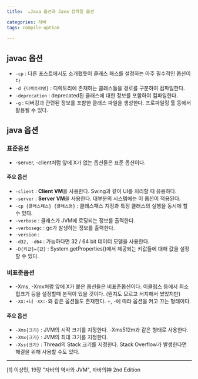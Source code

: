 ```yaml
---
title:  ☕️Java 옵션과 Java 컴파일 옵션

categories: 자바 
tags: compile-option
 
---
```


  
  
## javac 옵션  
- `-cp` : 다른 포스트에서도 소개했듯이 클래스 패스를 설정하는 아주 필수적인 옵션이다  
- `-d {디렉토리명}` : 디렉토리에 존재하는 클래스들을 경로를 구분하여 컴파일한다.  
- `-deprecation` : deprecated된 클래스에 대한 정보를 포함하여 컴파일한다.  
- `-g` : 디버깅과 관련된 정보를 포함한 클래스 파일을 생성한다. 프로파일링 툴 등에서 활용될 수 있다.  
  
## java 옵션  
### 표준옵션  
- -server, -client처럼 앞에 X가 없는 옵션들은 표준 옵션이다.  
  
#### 주요 옵션  
- `-client` : **Client VM**을 사용한다. Swing과 같이 UI를 처리할 때 유용하다.  
- `-server` : **Server VM**을 사용한다. 대부분의 시스템에는 이 옵션이 적용된다.  
- `-cp {클래스패스} {클래스명}` : 클래스패스 지정과 특정 클래스의 실행을 동시에 할 수 있다.  
- `-verbose` : 클래스가 JVM에 로딩되는 정보를 출력한다.  
- `-verbosegc` : gc가 발생하는 정보를 출력한다.  
- `-version` :   
- `-d32, -d64` : 가능하다면 32 / 64 bit 데이터 모델을 사용한다.  
- `-D{키값}={값}` : System.getProperties()에서 제공되는 키값들에 대해 값을 설정할 수 있다.  
  
### 비표준옵션  
- -Xms, -Xmx처럼 앞에 X가 붙은 옵션들은 비표준옵션이다. 이클립스 등에서 최소 힙크기 등을 설정할때 본적이 있을 것이다. (뭔지도 모르고 서치해서 썼었지만)  
- `-XX:+`나 `-XX:-`와 같은 옵션들도 존재한다. +, -에 따라 옵션을 켜고 끄는 형태이다.  
  
#### 주요 옵션  
- `-Xms{크기}` : JVM의 시작 크기를 지정한다. -Xms512m과 같은 형태로 사용한다.  
- `-Xmx{크기}` : JVM의 최대 크기를 지정한다.  
- `-Xss{크기}` : Thread의 Stack 크기를 지정한다. Stack Overflow가 발생한다면 해결을 위해 사용할 수도 있다.  
  
---  
[1] 이상민, 19장 "자바의 역사와 JVM", 자바의神 2nd Edition  
